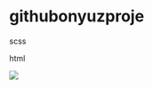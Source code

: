 # githubonyuzproje


scss

html

<img src="https://user-images.githubusercontent.com/121401175/219803583-759cd3c1-f604-48f9-b82b-368f2597feed.gif"/>
